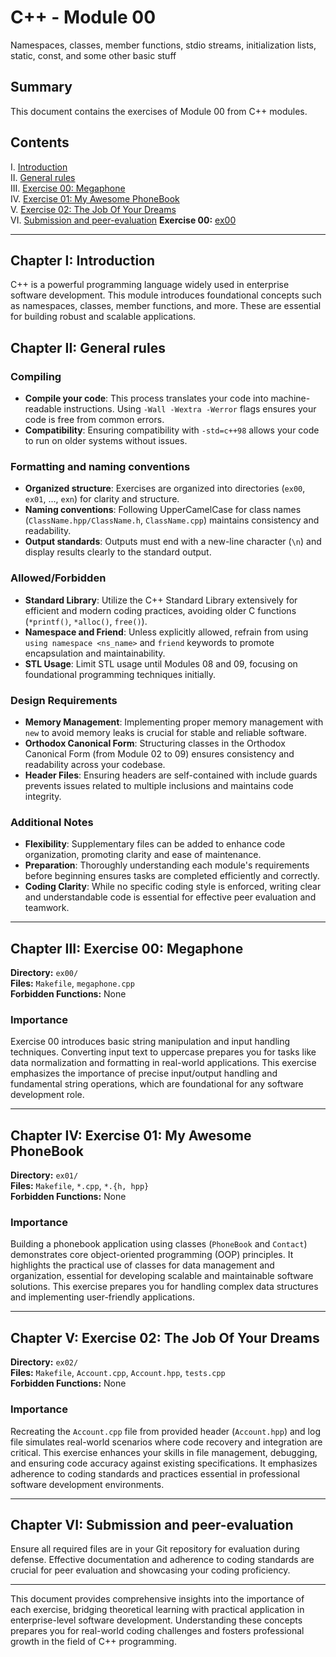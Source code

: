 # C++ - Module 00
Namespaces, classes, member functions, stdio streams,
initialization lists, static, const, and some other basic stuff

## Summary
This document contains the exercises of Module 00 from C++ modules.

## Contents
I. [Introduction](#introduction)  
II. [General rules](#general-rules)  
III. [Exercise 00: Megaphone](#exercise-00-megaphone)  
IV. [Exercise 01: My Awesome PhoneBook](#exercise-01-my-awesome-phonebook)  
V. [Exercise 02: The Job Of Your Dreams](#exercise-02-the-job-of-your-dreams)  
VI. [Submission and peer-evaluation](#submission-and-peer-evaluation)
 **Exercise 00:** [ex00](ex00)

---

## Chapter I: Introduction
C++ is a powerful programming language widely used in enterprise software development. This module introduces foundational concepts such as namespaces, classes, member functions, and more. These are essential for building robust and scalable applications.

## Chapter II: General rules

### Compiling
- **Compile your code**: This process translates your code into machine-readable instructions. Using `-Wall -Wextra -Werror` flags ensures your code is free from common errors.
- **Compatibility**: Ensuring compatibility with `-std=c++98` allows your code to run on older systems without issues.

### Formatting and naming conventions
- **Organized structure**: Exercises are organized into directories (`ex00`, `ex01`, ..., `exn`) for clarity and structure.
- **Naming conventions**: Following UpperCamelCase for class names (`ClassName.hpp/ClassName.h`, `ClassName.cpp`) maintains consistency and readability.
- **Output standards**: Outputs must end with a new-line character (`\n`) and display results clearly to the standard output.

### Allowed/Forbidden
- **Standard Library**: Utilize the C++ Standard Library extensively for efficient and modern coding practices, avoiding older C functions (`*printf()`, `*alloc()`, `free()`).
- **Namespace and Friend**: Unless explicitly allowed, refrain from using `using namespace <ns_name>` and `friend` keywords to promote encapsulation and maintainability.
- **STL Usage**: Limit STL usage until Modules 08 and 09, focusing on foundational programming techniques initially.

### Design Requirements
- **Memory Management**: Implementing proper memory management with `new` to avoid memory leaks is crucial for stable and reliable software.
- **Orthodox Canonical Form**: Structuring classes in the Orthodox Canonical Form (from Module 02 to 09) ensures consistency and readability across your codebase.
- **Header Files**: Ensuring headers are self-contained with include guards prevents issues related to multiple inclusions and maintains code integrity.

### Additional Notes
- **Flexibility**: Supplementary files can be added to enhance code organization, promoting clarity and ease of maintenance.
- **Preparation**: Thoroughly understanding each module's requirements before beginning ensures tasks are completed efficiently and correctly.
- **Coding Clarity**: While no specific coding style is enforced, writing clear and understandable code is essential for effective peer evaluation and teamwork.

---

## Chapter III: Exercise 00: Megaphone
**Directory:** `ex00/`  
**Files:** `Makefile`, `megaphone.cpp`  
**Forbidden Functions:** None

### Importance
Exercise 00 introduces basic string manipulation and input handling techniques. Converting input text to uppercase prepares you for tasks like data normalization and formatting in real-world applications. This exercise emphasizes the importance of precise input/output handling and fundamental string operations, which are foundational for any software development role.

---

## Chapter IV: Exercise 01: My Awesome PhoneBook
**Directory:** `ex01/`  
**Files:** `Makefile`, `*.cpp`, `*.{h, hpp}`  
**Forbidden Functions:** None

### Importance
Building a phonebook application using classes (`PhoneBook` and `Contact`) demonstrates core object-oriented programming (OOP) principles. It highlights the practical use of classes for data management and organization, essential for developing scalable and maintainable software solutions. This exercise prepares you for handling complex data structures and implementing user-friendly applications.

---

## Chapter V: Exercise 02: The Job Of Your Dreams
**Directory:** `ex02/`  
**Files:** `Makefile`, `Account.cpp`, `Account.hpp`, `tests.cpp`  
**Forbidden Functions:** None

### Importance
Recreating the `Account.cpp` file from provided header (`Account.hpp`) and log file simulates real-world scenarios where code recovery and integration are critical. This exercise enhances your skills in file management, debugging, and ensuring code accuracy against existing specifications. It emphasizes adherence to coding standards and practices essential in professional software development environments.

---

## Chapter VI: Submission and peer-evaluation
Ensure all required files are in your Git repository for evaluation during defense. Effective documentation and adherence to coding standards are crucial for peer evaluation and showcasing your coding proficiency.

---

This document provides comprehensive insights into the importance of each exercise, bridging theoretical learning with practical application in enterprise-level software development. Understanding these concepts prepares you for real-world coding challenges and fosters professional growth in the field of C++ programming.
